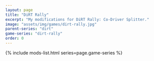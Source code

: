 ```yaml
---
layout: page
title: "DiRT Rally"
excerpt: "My modifications for DiRT Rally: Co-Driver Splitter."
image: "assets/img/games/dirt-rally.jpg"
parent-series: "dirt"
game-series: "dirt-rally"
order: 0
---
```


{% include mods-list.html series=page.game-series %}
